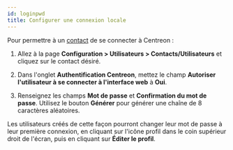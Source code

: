 ```yaml
---
id: loginpwd
title: Configurer une connexion locale
---
```


Pour permettre à un [contact](../monitoring/basic-objects/contacts.md) de se connecter à Centreon :

1. Allez à la page **Configuration > Utilisateurs > Contacts/Utilisateurs** et cliquez sur le contact désiré. 

2. Dans l'onglet **Authentification Centreon**, mettez le champ **Autoriser l'utilisateur à se connecter à l'interface web** à **Oui**.

3. Renseignez les champs **Mot de passe** et **Confirmation du mot de passe**. Utilisez le bouton **Générer** pour générer une chaîne de 8 caractères aléatoires.

Les utilisateurs créés de cette façon pourront changer leur mot de passe à leur première connexion, en cliquant sur l'icône profil dans le coin supérieur droit de l'écran, puis en cliquant sur **Éditer le profil**.